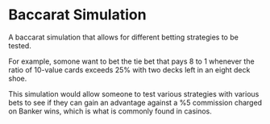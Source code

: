 # Baccarat Simulation
A baccarat simulation that allows for different betting strategies to be tested. 

For example, somone want to bet the tie bet that pays 8 to 1 whenever the ratio of 10-value cards exceeds 25% with two decks left in an eight deck shoe. 

This simulation would allow someone to test various strategies with various bets to see if they can gain an advantage against a %5 commission charged on Banker wins, which is what is commonly found in casinos. 
